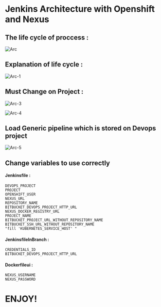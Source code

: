 # Jenkins Architecture with Openshift and Nexus

## The life cycle of proccess : 

![Arc](https://github.com/mustafaglr/Jenkins-Architecture-with-Openshift-And-Nexus/blob/master/images/arcforgithub-1.jpg)

## Explanation of life cycle : 

![Arc-1](https://github.com/mustafaglr/Jenkins-Architecture-with-Openshift-And-Nexus/blob/master/images/arcforgithub-2.jpg)

## Must Change on Project : 

![Arc-3](https://github.com/mustafaglr/Jenkins-Architecture-with-Openshift-And-Nexus/blob/master/images/arcforgithub-3.jpg)

![Arc-4](https://github.com/mustafaglr/Jenkins-Architecture-with-Openshift-And-Nexus/blob/master/images/arcforgithub-4.jpg)

## Load Generic pipeline which is stored on Devops project

![Arc-5](https://github.com/mustafaglr/Jenkins-Architecture-with-Openshift-And-Nexus/blob/master/images/arcforgithub-5.jpg)

## Change variables to use correctly

#### Jenkinsfile :  
    DEVOPS_PROJECT  
    PROJECT  
    OPENSHIFT_USER  
    NEXUS_URL  
    REPOSITORY_NAME  
    BITBUCKET_DEVOPS_PROJECT_HTTP_URL  
    NEXUS_DOCKER_REGISTRY_URL  
    PROJECT_NAME  
    BITBUCKET_PROJECT_URL_WITHOUT_REPOSITORY_NAME  
    BITBUCKET_SSH_URL_WITHOUT_REPOSITORY_NAME  
    "fill 'KUBERNETES_SERVICE_HOST' "  
  
#### JenkinsfileInBranch :  
    CREDENTIALS_ID  
    BITBUCKET_DEVOPS_PROJECT_HTTP_URL  
  
#### Dockerfileui :  
    NEXUS_USERNAME  
    NEXUS_PASSWORD     
  
# ENJOY!

